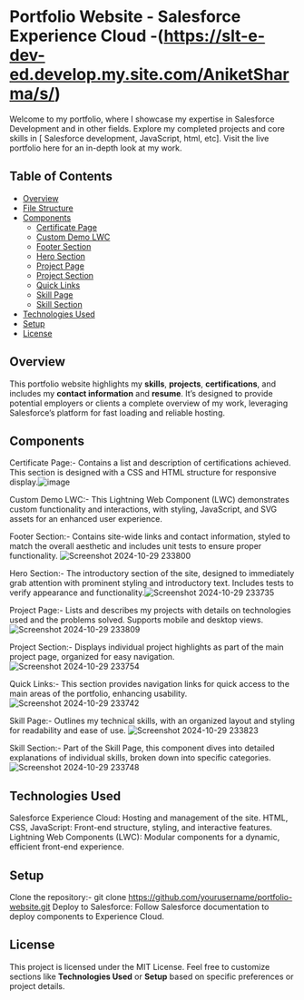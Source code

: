 # Portfolio Website - Salesforce Experience Cloud -(https://slt-e-dev-ed.develop.my.site.com/AniketSharma/s/)
Welcome to my portfolio, where I showcase my expertise in Salesforce Development and in other fields. Explore my completed projects and core skills in [ Salesforce development, JavaScript, html, etc]. Visit the live portfolio here for an in-depth look at my work.


## Table of Contents
- [Overview](#overview)
- [File Structure](#file-structure)
- [Components](#components)
  - [Certificate Page](#certificate-page)
  - [Custom Demo LWC](#custom-demo-lwc)
  - [Footer Section](#footer-section)
  - [Hero Section](#hero-section)
  - [Project Page](#project-page)
  - [Project Section](#project-section)
  - [Quick Links](#quick-links)
  - [Skill Page](#skill-page)
  - [Skill Section](#skill-section)
- [Technologies Used](#technologies-used)
- [Setup](#setup)
- [License](#license)

## Overview

This portfolio website highlights my **skills**, **projects**, **certifications**, and includes my **contact information** and **resume**. It’s designed to provide potential employers or clients a complete overview of my work, leveraging Salesforce’s platform for fast loading and reliable hosting.

## Components


Certificate Page:-
Contains a list and description of certifications achieved. This section is designed with a CSS and HTML structure for responsive display.![image](https://github.com/user-attachments/assets/70f2dad3-574f-4b65-89b8-8e800d8b6563)


Custom Demo LWC:-
This Lightning Web Component (LWC) demonstrates custom functionality and interactions, with styling, JavaScript, and SVG assets for an enhanced user experience.

Footer Section:-
Contains site-wide links and contact information, styled to match the overall aesthetic and includes unit tests to ensure proper functionality.
![Screenshot 2024-10-29 233800](https://github.com/user-attachments/assets/0d37eee7-08f7-43db-84df-97a17ca8722f)

Hero Section:-
The introductory section of the site, designed to immediately grab attention with prominent styling and introductory text. Includes tests to verify appearance and functionality.![Screenshot 2024-10-29 233735](https://github.com/user-attachments/assets/49280665-7cf9-4ac3-8f90-a7a699f46d6b)


Project Page:-
Lists and describes my projects with details on technologies used and the problems solved. Supports mobile and desktop views.
![Screenshot 2024-10-29 233809](https://github.com/user-attachments/assets/2eb6879c-b755-4966-88d6-d16b31a3869f)


Project Section:-
Displays individual project highlights as part of the main project page, organized for easy navigation.![Screenshot 2024-10-29 233754](https://github.com/user-attachments/assets/325b717b-287e-44a5-b903-b54dbbd676f5)


Quick Links:-
This section provides navigation links for quick access to the main areas of the portfolio, enhancing usability.![Screenshot 2024-10-29 233742](https://github.com/user-attachments/assets/01d4ce22-e6d0-4773-9ff2-94c7f2f15048)


Skill Page:-
Outlines my technical skills, with an organized layout and styling for readability and ease of use.
![Screenshot 2024-10-29 233823](https://github.com/user-attachments/assets/3aedeb85-a400-4d67-bf13-7de6f05b4d91)


Skill Section:-
Part of the Skill Page, this component dives into detailed explanations of individual skills, broken down into specific categories.
![Screenshot 2024-10-29 233748](https://github.com/user-attachments/assets/e392c68c-16ee-432e-93b8-40d031144e04)


## Technologies Used

Salesforce Experience Cloud: Hosting and management of the site.
HTML, CSS, JavaScript: Front-end structure, styling, and interactive features.
Lightning Web Components (LWC): Modular components for a dynamic, efficient front-end experience.


## Setup

Clone the repository:- git clone https://github.com/yourusername/portfolio-website.git
Deploy to Salesforce: Follow Salesforce documentation to deploy components to Experience Cloud.


## License

This project is licensed under the MIT License.
Feel free to customize sections like **Technologies Used** or **Setup** based on specific preferences or project details.



